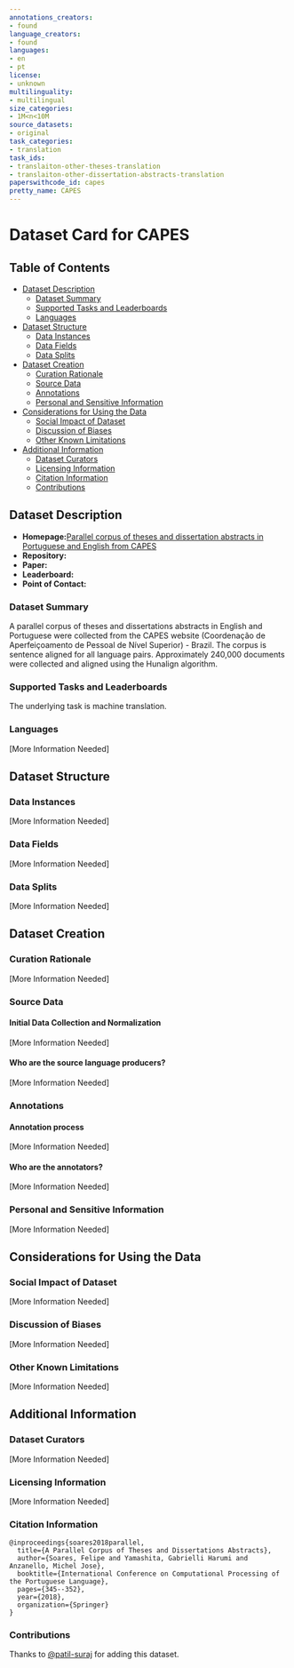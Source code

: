 ```yaml
---
annotations_creators:
- found
language_creators:
- found
languages:
- en
- pt
license:
- unknown
multilinguality:
- multilingual
size_categories:
- 1M<n<10M
source_datasets:
- original
task_categories:
- translation
task_ids:
- translaiton-other-theses-translation
- translaiton-other-dissertation-abstracts-translation
paperswithcode_id: capes
pretty_name: CAPES
---
```


# Dataset Card for CAPES

## Table of Contents
- [Dataset Description](#dataset-description)
  - [Dataset Summary](#dataset-summary)
  - [Supported Tasks and Leaderboards](#supported-tasks-and-leaderboards)
  - [Languages](#languages)
- [Dataset Structure](#dataset-structure)
  - [Data Instances](#data-instances)
  - [Data Fields](#data-fields)
  - [Data Splits](#data-splits)
- [Dataset Creation](#dataset-creation)
  - [Curation Rationale](#curation-rationale)
  - [Source Data](#source-data)
  - [Annotations](#annotations)
  - [Personal and Sensitive Information](#personal-and-sensitive-information)
- [Considerations for Using the Data](#considerations-for-using-the-data)
  - [Social Impact of Dataset](#social-impact-of-dataset)
  - [Discussion of Biases](#discussion-of-biases)
  - [Other Known Limitations](#other-known-limitations)
- [Additional Information](#additional-information)
  - [Dataset Curators](#dataset-curators)
  - [Licensing Information](#licensing-information)
  - [Citation Information](#citation-information)
  - [Contributions](#contributions)

## Dataset Description

- **Homepage:**[Parallel corpus of theses and dissertation abstracts in Portuguese and English from CAPES](https://sites.google.com/view/felipe-soares/datasets#h.p_kxOR6EhHm2a6)
- **Repository:**
- **Paper:**
- **Leaderboard:**
- **Point of Contact:**

### Dataset Summary

A parallel corpus of theses and dissertations abstracts in English and Portuguese were collected from the
CAPES website (Coordenação de Aperfeiçoamento de Pessoal de Nível Superior) - Brazil.
The corpus is sentence aligned for all language pairs. Approximately 240,000 documents were
collected and aligned using the Hunalign algorithm.

### Supported Tasks and Leaderboards

The underlying task is machine translation.

### Languages

[More Information Needed]

## Dataset Structure

### Data Instances

[More Information Needed]

### Data Fields

[More Information Needed]

### Data Splits

[More Information Needed]

## Dataset Creation

### Curation Rationale

[More Information Needed]

### Source Data

#### Initial Data Collection and Normalization

[More Information Needed]

#### Who are the source language producers?

[More Information Needed]

### Annotations

#### Annotation process

[More Information Needed]

#### Who are the annotators?

[More Information Needed]

### Personal and Sensitive Information

[More Information Needed]

## Considerations for Using the Data

### Social Impact of Dataset

[More Information Needed]

### Discussion of Biases

[More Information Needed]

### Other Known Limitations

[More Information Needed]

## Additional Information

### Dataset Curators

[More Information Needed]

### Licensing Information

[More Information Needed]

### Citation Information

```
@inproceedings{soares2018parallel,
  title={A Parallel Corpus of Theses and Dissertations Abstracts},
  author={Soares, Felipe and Yamashita, Gabrielli Harumi and Anzanello, Michel Jose},
  booktitle={International Conference on Computational Processing of the Portuguese Language},
  pages={345--352},
  year={2018},
  organization={Springer}
}
```
### Contributions

Thanks to [@patil-suraj](https://github.com/patil-suraj) for adding this dataset.